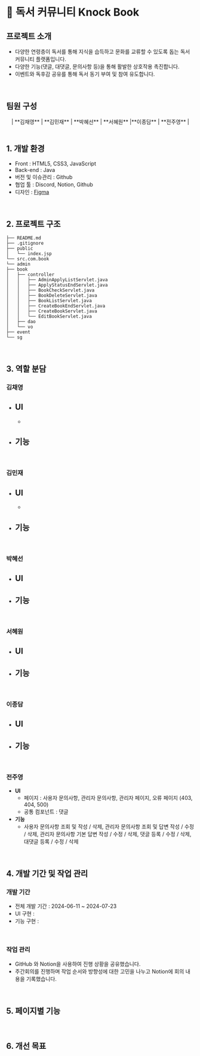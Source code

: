 # 📖 독서 커뮤니티 Knock Book 

## 프로젝트 소개
  - 다양한 연령층이 독서를 통해 지식을 습득하고 문화를 교류할 수 있도록 돕는 독서 커뮤니티 플랫폼입니다.
  - 다양한 기능(댓글, 대댓글, 문의사항 등)을 통해 활발한 상호작용 촉진합니다.
  - 이벤트와 독후감 공유를 통해 독서 동기 부여 및 참여 유도합니다.
<br>

## 팀원 구성

<div align="center">
| **김채영** | **김민재** | **박혜선** | **서혜원** |**이종담** | **전주영** |
</div>
<br>

## 1. 개발 환경
- Front : HTML5, CSS3, JavaScript
- Back-end : Java
- 버전 및 이슈관리 : Github
- 협업 툴 : Discord, Notion, Github
- 디자인 : [Figma](https://www.figma.com/design/zs48zazKVZMuD3E8YAA9Z9/Untitled?node-id=4-1039)
<br>

## 2. 프로젝트 구조
```
├── README.md
├── .gitignore
├── public
│   └── index.jsp
└── src.com.book
└── admin
├── book
│   ├── controller
│   │   ├── AdminApplyListServlet.java
│   │   ├── ApplyStatusEndServlet.java
│   │   ├── BookCheckServlet.java
│   │   ├── BookDeleteServlet.java
│   │   ├── BookListServlet.java
│   │   ├── CreateBookEndServlet.java
│   │   ├── CreateBookServlet.java
│   │   └── EditBookServlet.java
│   ├── dao
│   └── vo
├── event
└── sg
```
<br>

## 3. 역할 분담
### 김채영
- **UI**
    - 
    - 
- **기능**
    - 
<br>
    
### 김민재
- **UI**
    - 
    - 
- **기능**
    - 
<br>

### 박혜선

- **UI**
    - 
- **기능**
    - 
<br>

### 서혜원
- **UI**
    - 
- **기능**
    - 
<br>

### 이종담
- **UI**
    - 
- **기능**
    - 
<br>

### 전주영
- **UI**
    - 페이지 : 사용자 문의사항, 관리자 문의사항, 관리자 페이지, 오류 페이지 (403, 404, 500)
    - 공통 컴포넌트 : 댓글
- **기능**
    - 사용자 문의사항 조회 및 작성 / 삭제, 관리자 문의사항 조회 및 답변 작성 / 수정 / 삭제, 관리자 문의사항 기본 답변 작성 / 수정 / 삭제, 댓글 등록 / 수정 / 삭제, 대댓글 등록 / 수정 / 삭제
<br>

## 4. 개발 기간 및 작업 관리

### 개발 기간
- 전체 개발 기간 : 2024-06-11 ~ 2024-07-23
- UI 구현 : 
- 기능 구현 : 
<br>

### 작업 관리
- GitHub 와 Notion을 사용하여 진행 상황을 공유했습니다.
- 주간회의를 진행하며 작업 순서와 방향성에 대한 고민을 나누고 Notion에 회의 내용을 기록했습니다.
<br>

## 5. 페이지별 기능

<br>

## 6. 개선 목표

<br>
